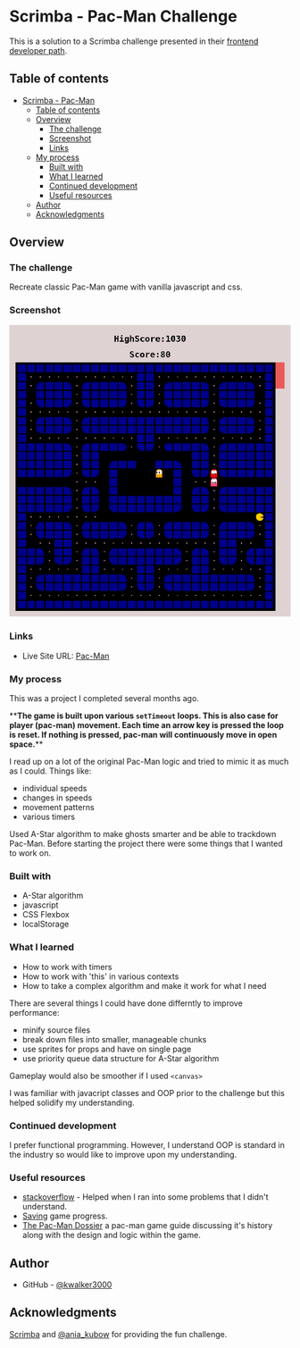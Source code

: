 # Scrimba - Pac-Man Challenge

This is a solution to a Scrimba challenge presented in their [frontend developer path](https://scrimba.com/learn/frontend). 

## Table of contents

- [Scrimba - Pac-Man](#scrimba--Pac--Man-challenge)
  - [Table of contents](#table-of-contents)
  - [Overview](#overview)
    - [The challenge](#the-challenge)
    - [Screenshot](#screenshot)
    - [Links](#links)
  - [My process](#my-process)
    - [Built with](#built-with)
    - [What I learned](#what-i-learned)
    - [Continued development](#continued-development)
    - [Useful resources](#useful-resources)
  - [Author](#author)
  - [Acknowledgments](#acknowledgments)

## Overview

### The challenge

Recreate classic Pac-Man game with vanilla javascript and css.

### Screenshot

<img alt="screenshot of game" src="./screenshot.png" width=600>

### Links

- Live Site URL: [Pac-Man](https://kwalker3000.github.io/pac-man/)

### My process

This was a project I completed several months ago.

\*\***The game is built upon various `setTimeout` loops. This is also case for player (pac-man) movement. Each time an arrow key is pressed the loop is reset. If nothing is pressed, pac-man will continuously move in open space.**\*\*

I read up on a lot of the original Pac-Man logic and tried to mimic it as much as I could. Things like:
 - individual speeds
 - changes in speeds
 - movement patterns
 - various timers
 
Used A-Star algorithm to make ghosts smarter and be able to trackdown Pac-Man.
Before starting the project there were some things that I wanted to work on.

### Built with

- A-Star algorithm
- javascript
- CSS Flexbox
- localStorage

### What I learned

- How to work with timers
- How to work with 'this' in various contexts
- How to take a complex algorithm and make it work for what I need

There are several things I could have done differntly to improve performance:
  - minify source files
  - break down files into smaller, manageable chunks
  - use sprites for props and have on single page
  - use priority queue data structure for A-Star algorithm
  
Gameplay would also be smoother if I used `<canvas>`

I was familiar with javacript classes and OOP prior to the challenge but this helped solidify my understanding.

### Continued development

I prefer functional programming. However, I understand OOP is standard in the industry so would like to improve upon my understanding.

### Useful resources

- [stackoverflow](https://stackoverflow.com/) - Helped when I ran into some problems that I didn't understand.
- [Saving](https://www.dynetisgames.com/2018/10/28/how-save-load-player-progress-localstorage/) game progress.
- [The Pac-Man Dossier](https://www.gamedeveloper.com/design/the-pac-man-dossier) a pac-man game guide discussing it's history along with the design and logic within the game.

## Author

- GitHub - [@kwalker3000](https://github.com/kwalker3000)

## Acknowledgments

[Scrimba](https://scrimba.com/) and [@ania_kubow](https://twitter.com/ania_kubow) for providing the fun challenge.
